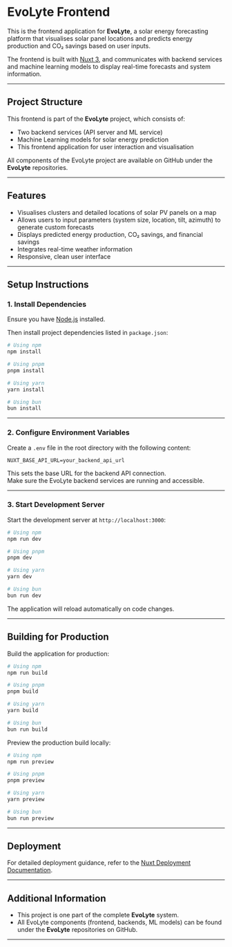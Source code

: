 # EvoLyte Frontend

This is the frontend application for **EvoLyte**, a solar energy forecasting platform that visualises solar panel locations and predicts energy production and CO₂ savings based on user inputs.

The frontend is built with [Nuxt 3](https://nuxt.com/), and communicates with backend services and machine learning models to display real-time forecasts and system information.

---

## Project Structure

This frontend is part of the **EvoLyte** project, which consists of:
- Two backend services (API server and ML service)
- Machine Learning models for solar energy prediction
- This frontend application for user interaction and visualisation

All components of the EvoLyte project are available on GitHub under the **EvoLyte** repositories.

---

## Features

- Visualises clusters and detailed locations of solar PV panels on a map
- Allows users to input parameters (system size, location, tilt, azimuth) to generate custom forecasts
- Displays predicted energy production, CO₂ savings, and financial savings
- Integrates real-time weather information
- Responsive, clean user interface

---

## Setup Instructions

### 1. Install Dependencies

Ensure you have [Node.js](https://nodejs.org/) installed.

Then install project dependencies listed in `package.json`:

```bash
# Using npm
npm install

# Using pnpm
pnpm install

# Using yarn
yarn install

# Using bun
bun install
```

---

### 2. Configure Environment Variables

Create a `.env` file in the root directory with the following content:

```env
NUXT_BASE_API_URL=your_backend_api_url
```

This sets the base URL for the backend API connection.  
Make sure the EvoLyte backend services are running and accessible.

---

### 3. Start Development Server

Start the development server at `http://localhost:3000`:

```bash
# Using npm
npm run dev

# Using pnpm
pnpm dev

# Using yarn
yarn dev

# Using bun
bun run dev
```

The application will reload automatically on code changes.

---

## Building for Production

Build the application for production:

```bash
# Using npm
npm run build

# Using pnpm
pnpm build

# Using yarn
yarn build

# Using bun
bun run build
```

Preview the production build locally:

```bash
# Using npm
npm run preview

# Using pnpm
pnpm preview

# Using yarn
yarn preview

# Using bun
bun run preview
```

---

## Deployment

For detailed deployment guidance, refer to the [Nuxt Deployment Documentation](https://nuxt.com/docs/getting-started/deployment).

---

## Additional Information

- This project is one part of the complete **EvoLyte** system.
- All EvoLyte components (frontend, backends, ML models) can be found under the **EvoLyte** repositories on GitHub.

---
